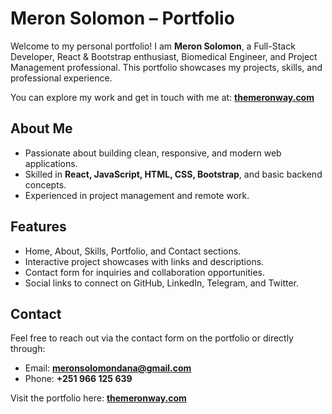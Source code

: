 # Meron Solomon – Portfolio

Welcome to my personal portfolio! I am **Meron Solomon**, a Full-Stack Developer, React & Bootstrap enthusiast, Biomedical Engineer, and Project Management professional. This portfolio showcases my projects, skills, and professional experience.

You can explore my work and get in touch with me at: **[themeronway.com](https://themeronway.com)**

## About Me

* Passionate about building clean, responsive, and modern web applications.
* Skilled in **React, JavaScript, HTML, CSS, Bootstrap**, and basic backend concepts.
* Experienced in project management and remote work.

## Features

* Home, About, Skills, Portfolio, and Contact sections.
* Interactive project showcases with links and descriptions.
* Contact form for inquiries and collaboration opportunities.
* Social links to connect on GitHub, LinkedIn, Telegram, and Twitter.

## Contact

Feel free to reach out via the contact form on the portfolio or directly through:

* Email: **[meronsolomondana@gmail.com](mailto:meronsolomondana@gmail.com)**
* Phone: **+251 966 125 639**

Visit the portfolio here: **[themeronway.com](https://themeronway.com)**


